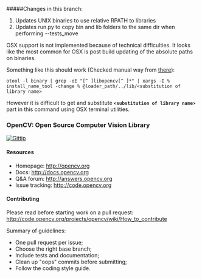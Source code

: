 #####Changes in this branch:

1. Updates UNIX binaries to use relative RPATH to libraries 
2. Updates run.py to copy bin and lib folders to the same dir when performing --tests_move

OSX support is not  implemented because of technical difficulties. It looks like the most common for OSX is post build updating of the absolute paths on binaries.

Something like this should work (Checked manual way from [there](https://blogs.oracle.com/dipol/entry/dynamic_libraries_rpath_and_mac)):
```
otool -l binary | grep -oE "[^ ]libopencv[^ ]*" | xargs -I % install_name_tool -change % @loader_path/../lib/<substitution of library name>
```

However it is difficult to get and substitute **```<substitution of library name>```** part in this command using OSX terminal utilities.

### OpenCV: Open Source Computer Vision Library

[![Gittip](http://img.shields.io/gittip/OpenCV.png)](https://www.gittip.com/OpenCV/)

#### Resources

* Homepage: <http://opencv.org>
* Docs: <http://docs.opencv.org>
* Q&A forum: <http://answers.opencv.org>
* Issue tracking: <http://code.opencv.org>

#### Contributing

Please read before starting work on a pull request: <http://code.opencv.org/projects/opencv/wiki/How_to_contribute>

Summary of guidelines:

* One pull request per issue;
* Choose the right base branch;
* Include tests and documentation;
* Clean up "oops" commits before submitting;
* Follow the coding style guide.

